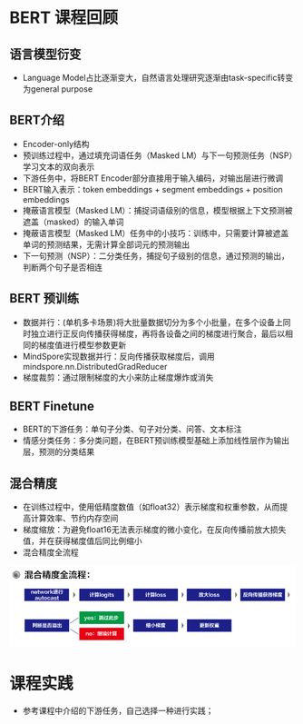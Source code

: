 # BERT 课程回顾

## 语言模型衍变

- Language Model占比逐渐变大，自然语言处理研究逐渐由task-specific转变为general purpose

## BERT介绍

- Encoder-only结构
- 预训练过程中，通过填充词语任务（Masked LM）与下一句预测任务（NSP）学习文本的双向表示
- 下游任务中，将BERT Encoder部分直接用于输入编码，对输出层进行微调
- BERT输入表示：token embeddings + segment embeddings + position embeddings
- 掩蔽语言模型（Masked LM）：捕捉词语级别的信息，模型根据上下文预测被遮盖（masked）的输入单词
- 掩蔽语言模型（Masked LM）任务中的小技巧：训练中，只需要计算被遮盖单词的预测结果，无需计算全部词元的预测输出
- 下一句预测（NSP）：二分类任务，捕捉句子级别的信息，通过预测<cls>的输出，判断两个句子是否相连

## BERT 预训练

- 数据并行：(单机多卡场景)将大批量数据切分为多个小批量，在多个设备上同时独立进行正反向传播获得梯度，再将各设备之间的梯度进行聚合，最后以相同的梯度值进行模型参数更新
- MindSpore实现数据并行：反向传播获取梯度后，调用mindspore.nn.DistributedGradReducer
- 梯度裁剪：通过限制梯度的大小来防止梯度爆炸或消失

## BERT Finetune

- BERT的下游任务：单句子分类、句子对分类、问答、文本标注
- 情感分类任务：多分类问题，在BERT预训练模型基础上添加线性层作为输出层，预测<cls>的分类结果

## 混合精度

- 在训练过程中，使用低精度数值（如float32）表示梯度和权重参数，从而提高计算效率、节约内存空间
- 梯度缩放：为避免float16无法表示梯度的微小变化，在反向传播前放大损失值，并在获得梯度值后同比例缩小
- 混合精度全流程
<div align="center"><img src="./assets/mix_precision.png" alt="mix-precision"></div>

# 课程实践

- 参考课程中介绍的下游任务，自己选择一种进行实践；